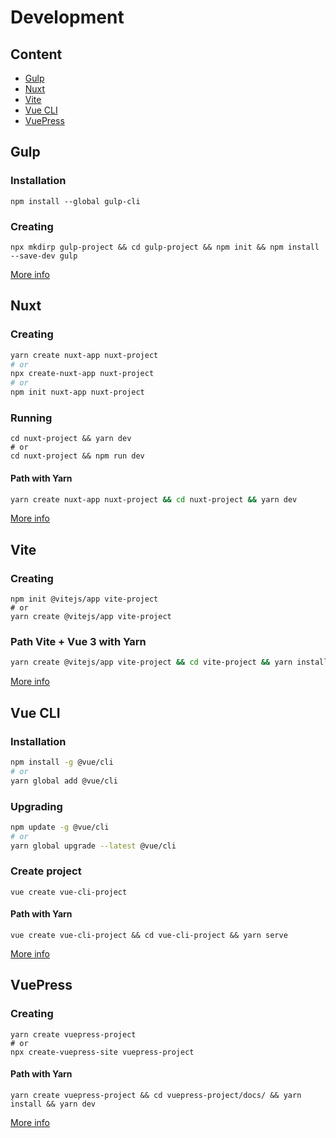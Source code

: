 # Development

## Content

- [Gulp](#gulp)
- [Nuxt](#nuxt)
- [Vite](#vite)
- [Vue CLI](#vue-cli)
- [VuePress](#vuepress)

## Gulp

### Installation

```shell
npm install --global gulp-cli
```

### Creating

```shell
npx mkdirp gulp-project && cd gulp-project && npm init && npm install --save-dev gulp
```

[More info][gulp]

## Nuxt

### Creating

```bash
yarn create nuxt-app nuxt-project
# or
npx create-nuxt-app nuxt-project
# or
npm init nuxt-app nuxt-project
```

### Running

```shell
cd nuxt-project && yarn dev
# or
cd nuxt-project && npm run dev
```

#### Path with Yarn

```bash
yarn create nuxt-app nuxt-project && cd nuxt-project && yarn dev
```

[More info][nuxt]

## Vite

### Creating

```shell
npm init @vitejs/app vite-project
# or
yarn create @vitejs/app vite-project
```

### Path Vite + Vue 3 with Yarn

```bash
yarn create @vitejs/app vite-project && cd vite-project && yarn install && yarn dev
```

[More info][vite]

## Vue CLI

### Installation

```bash
npm install -g @vue/cli
# or
yarn global add @vue/cli
```

### Upgrading

```bash
npm update -g @vue/cli
# or
yarn global upgrade --latest @vue/cli
```

### Create project

```shell
vue create vue-cli-project
```

#### Path with Yarn

```shell
vue create vue-cli-project && cd vue-cli-project && yarn serve
```

[More info][vue-cli]

## VuePress

### Creating

```shell
yarn create vuepress-project
# or
npx create-vuepress-site vuepress-project
```

#### Path with Yarn

```shell
yarn create vuepress-project && cd vuepress-project/docs/ && yarn install && yarn dev
```

[More info][vuepress]

[gulp]: https://gulpjs.com/docs/en/getting-started/quick-start
[nuxt]: https://ru.nuxtjs.org/docs/2.x/get-started/installation
[vite]: https://vitejs.dev/guide/#scaffolding-your-first-vite-project
[vue-cli]: https://cli.vuejs.org/guide/installation.html
[vuepress]: https://vuepress.vuejs.org/guide/getting-started.html#quick-start
